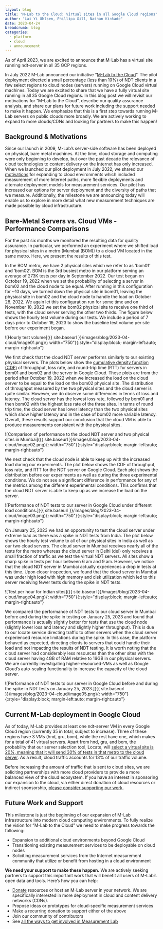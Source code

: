 ```yaml
---
layout: blog
title: "M-Lab to the Cloud: Virtual sites in all Google Cloud regions"
author: "Lai Yi Ohlsen, Phillipa Gill, Nathan Kinkade"
date: 2023-04-24
breadcrumb: blog
categories:
  - platform
  - cloud
  - announcement
---
```


As of April 2023, we are excited to announce that M-Lab has a virtual site running ndt-server in all 35 GCP regions.<!--more-->

In July 2022 M-Lab announced our initiative “[M-Lab to the Cloud](https://www.measurementlab.net/blog/2022-mlab-to-the-cloud)”. The pilot deployment directed a small percentage (less than 10%) of NDT clients in a few select regions to cloud nodes (servers) running on Google Cloud virtual machines. Today we are excited to share that we have a fully virtual site running in all 35 Google Cloud regions. In this blog post we will revisit our motivations for “M-Lab to the Cloud”, describe our quality assurance analysis, and share our plans for future work including the support needed to make it happen. We emphasize that this is a first step towards running M-Lab servers on public clouds more broadly. We are actively working to expand to more clouds/CDNs and looking for partners to make this happen!

## Background & Motivations 

Since our launch in 2009, M-Lab’s server-side software has been deployed on physical, bare metal machines. At the time, cloud storage and computing were only beginning to develop, but over the past decade the relevance of cloud technologies to content delivery on the Internet has only increased. When we launched our pilot deployment in July 2022, we shared our [motivations](https://www.measurementlab.net/blog/2022-mlab-to-the-cloud/#background-and-motivation) for expanding to cloud environments which included measurement of more Internet paths, more flexible deployments and alternate deployment models for measurement services. Our pilot has increased our options for server deployment and the diversity of paths that we measure. Additionally, the milestone we are announcing today will enable us to explore in more detail what new measurement techniques are made possible by cloud infrastructure. 

## Bare-Metal Servers vs. Cloud VMs - Performance Comparisons 

For the past six months we monitored the resulting data for quality assurance. In particular, we performed an experiment where we shifted load for physical sites in a metro (Mumbai (BOM)) to a cloud VM located in the same metro. Here, we present the results of this test.

In the BOM metro, we have 2 physical sites which we refer to as ‘bom01’ and ‘bom02’. BOM is the 3rd busiest metro in our platform serving an average of 273K tests per day in September 2022. Our test began on October 19, 2022 when we set the probability of selecting a server in bom02 and the cloud node to be equal. After running in this configuration for ~10 days, we turned down the physical site in bom01, leaving the physical site in bom02 and the cloud node to handle the load on October 28, 2022. We again let this configuration run for some time and on November 10, 2022 we set the bom02 physical site to receive one third of tests, with the cloud server serving the other two thirds. The figure below shows the hourly test volume during our tests. We include a period of 7 days prior to October 19, 2023 to show the baseline test volume per site before our experiment began.

![Hourly test volume]({{ site.baseurl }}/images/blog/2023-04-cloud/image01.png){: width="750"}{:style="display:block; margin-left:auto; margin-right:auto"}

We first check that the cloud NDT server performs similarly to our existing physical servers. The plots below show the [cumulative density function (CDF)](https://en.wikipedia.org/wiki/Cumulative_distribution_function) of throughput, loss rate, and round-trip time (RTT) for servers in bom01 and bom02 and the server in Google Cloud. These plots are from the period after October 19, 2022 when we increased the load on the cloud server to be equal to the load on the bom02 physical site. The distribution of throughput measured by the two physical sites and the cloud server is quite similar. However, we do observe some differences in terms of loss and latency. The cloud server has the lowest loss rate, followed by bom01 and then bom02 with the highest loss rate of the three sites. In terms of round trip time, the cloud server has lower latency than the two physical sites which show higher latency and in the case of bom02 more variable latency. Overall, these results support our conclusion that the cloud VM is able to produce measurements consistent with the physical sites. 

![Comparison of performance to the cloud NDT server and two physical sites in Mumbai]({{ site.baseurl }}/images/blog/2023-04-cloud/image02.png){: width="750"}{:style="display:block; margin-left:auto; margin-right:auto"}


We next check that the cloud node is able to keep up with the increased load during our experiments. The plot below shows the CDF of throughput, loss rate, and RTT for the NDT server on Google Cloud. Each plot shows the distribution before our experiments as well as during the three experimental conditions. We do not see a significant difference in performance for any of the metrics among the different experimental conditions. This confirms that the cloud NDT server is able to keep up as we increase the load on the server. 


![Performance of NDT tests to our server in Google Cloud under different load conditions.]({{ site.baseurl }}/images/blog/2023-04-cloud/image03.png){: width="750"}{:style="display:block; margin-left:auto; margin-right:auto"}


On January 25, 2023 we had an opportunity to test the cloud server under extreme load as there was a spike in NDT tests from India. The plot below shows the hourly test volume to all of our physical sites in India as well as our two cloud servers. The cloud server in Mumbai receives nearly all of the tests for the metro whereas the cloud server in Delhi (del) only receives a small fraction of traffic as we test the virtual NDT servers. All sites show a sharp spike in tests per hour between 6 am and 9 am. However, we notice that the cloud NDT server in Mumbai actually experiences a drop in tests at this time. Upon closer inspection, we found that the cloud server in Mumbai was under high load with high memory and disk utilization which led to this server receiving fewer tests during the spike in NDT tests. 


![Test per hour for Indian sites]({{ site.baseurl }}/images/blog/2023-04-cloud/image04.png){: width="750"}{:style="display:block; margin-left:auto; margin-right:auto"}


We compared the performance of NDT tests to our cloud server in Mumbai before and during the spike in testing on January 25, 2023 and found that performance is actually slightly better for tests that use the cloud node (slightly lower loss and latency and slightly higher throughput). This is due to our locate service directing traffic to other servers when the cloud server experienced resource limitations during the spike. In this case, the platform behaved as expected, directing clients to servers that could handle their load and not impacting the results of NDT testing. It is worth noting that the cloud server had considerably less resources than the other sites with the cloud server having 4GB of RAM relative to 16GB in our physical servers. We are currently investigating higher-resourced-VMs as well as Google Cloud’s auto-scaling functionality to increase the capacity of the cloud server. 


![Performance of NDT tests to our server in Google Cloud before and during the spike in NDT tests on January 25, 2023.]({{ site.baseurl }}/images/blog/2023-04-cloud/image05.png){: width="750"}{:style="display:block; margin-left:auto; margin-right:auto"}



## Current M-Lab deployment in Google Cloud

As of today, M-Lab provides at least one ndt-server VM in every Google Cloud region (currently 35 in total, subject to increase). Three of these regions have 3 VMs (hnd, gru, bom), while the rest have one, which makes for a total of 41 virtual servers. Apart from hnd, gru, and bom, the probability that our server selection tool, Locate, will [select a virtual site is 20%, meaning that it will send 30% of tests in that metro to the cloud server](https://github.com/m-lab/locate/blob/main/static/configs.go#L85). As a result, cloud traffic accounts for 13% of our traffic volume. 

Before increasing the amount of traffic that is sent to cloud sites, we are soliciting partnerships with more cloud providers to provide a more balanced view of the cloud ecosystem. If you have an interest in sponsoring our expansion to the cloud, via either direct donation of cloud resources or indirect sponsorship, [please consider supporting our work](https://www.measurementlab.net/contribute/).

## Future Work and Support

This milestone is just the beginning of our expansion of M-Lab infrastructure into modern cloud computing environments. To fully realize the vision for “M-Lab to the Cloud” we need to make progress towards the following: 



* Expansion to additional cloud environments beyond Google Cloud
* Transitioning existing measurement services to be deployable on cloud nodes 
* Soliciting measurement services from the Internet measurement community that utilize or benefit from hosting in a cloud environment

**We need your support to make these happen.** We are actively seeking partners to support this important work that will benefit all users of M-Lab’s open data and tools. Here’s how you can help: 


* [Donate](https://www.measurementlab.net/contribute/) resources or host an M-Lab server in your network. We are specifically interested in more deployment in cloud and content delivery networks (CDNs). 
* Propose ideas or prototypes for cloud-specific measurement services
* Make a recurring donation to support either of the above 
* Join our community of contributors
* See [all the ways to get involved in Measurement Lab](https://www.measurementlab.net/contribute/)